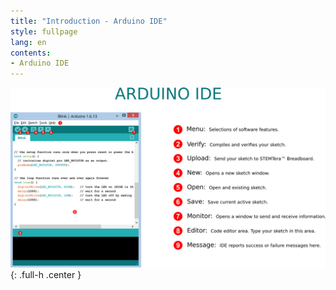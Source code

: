 ```yaml
---
title: "Introduction - Arduino IDE"
style: fullpage
lang: en
contents:
- Arduino IDE 
---
```


![Arduino IDE](img/arduino_ide.svg){: .full-h .center }

